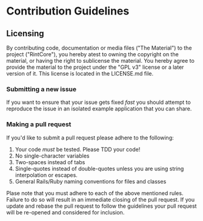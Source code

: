 # Contribution Guidelines

## Licensing
By contributing code, documentation or media files ("The Material") to the project ("RintCore"),
you hereby atest to owning the copyright on the material, or having the right to sublicense the
material. You hereby agree to provide the material to the project under the "GPL v3" license or
a later version of it. This license is located in the LICENSE.md file.

### Submitting a new issue

If you want to ensure that your issue gets fixed *fast* you should
attempt to reproduce the issue in an isolated example application that
you can share.

### Making a pull request

If you'd like to submit a pull request please adhere to the following:

1. Your code *must* be tested. Please TDD your code!
2. No single-character variables
3. Two-spaces instead of tabs
4. Single-quotes instead of double-quotes unless you are using string
   interpolation or escapes.
5. General Rails/Ruby naming conventions for files and classes

Plase note that you must adhere to each of the above mentioned rules.
Failure to do so will result in an immediate closing of the pull
request. If you update and rebase the pull request to follow the
guidelines your pull request will be re-opened and considered for
inclusion.